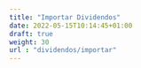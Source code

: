 ```yaml
---
title: "Importar Dividendos"
date: 2022-05-15T10:14:45+01:00
draft: true
weight: 30
url : "dividendos/importar"
---
```



